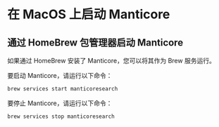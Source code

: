 # 在 MacOS 上启动 Manticore

## 通过 HomeBrew 包管理器启动 Manticore

如果通过 HomeBrew 安装了 Manticore，您可以将其作为 Brew 服务运行。

要启动 Manticore，请运行以下命令：

```bash
brew services start manticoresearch
```
要停止 Manticore，请运行以下命令：

```bash
brew services stop manticoresearch
```
<!-- proofread -->
